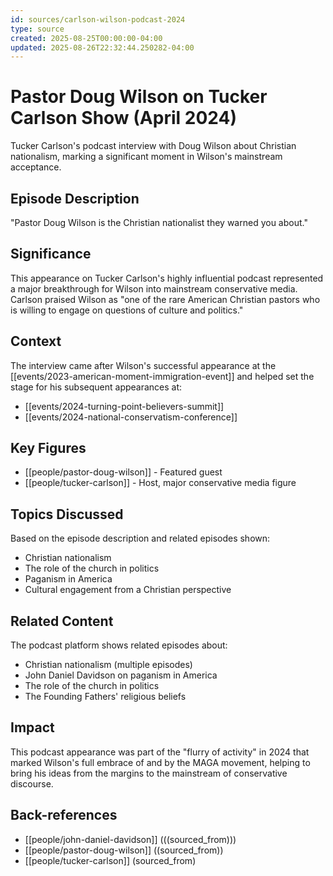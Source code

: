 ```yaml
---
id: sources/carlson-wilson-podcast-2024
type: source
created: 2025-08-25T00:00:00-04:00
updated: 2025-08-26T22:32:44.250282-04:00
---
```


# Pastor Doug Wilson on Tucker Carlson Show (April 2024)

Tucker Carlson's podcast interview with Doug Wilson about Christian nationalism, marking a significant moment in Wilson's mainstream acceptance.

## Episode Description

"Pastor Doug Wilson is the Christian nationalist they warned you about."

## Significance

This appearance on Tucker Carlson's highly influential podcast represented a major breakthrough for Wilson into mainstream conservative media. Carlson praised Wilson as "one of the rare American Christian pastors who is willing to engage on questions of culture and politics."

## Context

The interview came after Wilson's successful appearance at the [[events/2023-american-moment-immigration-event]] and helped set the stage for his subsequent appearances at:
- [[events/2024-turning-point-believers-summit]]
- [[events/2024-national-conservatism-conference]]

## Key Figures

- [[people/pastor-doug-wilson]] - Featured guest
- [[people/tucker-carlson]] - Host, major conservative media figure

## Topics Discussed

Based on the episode description and related episodes shown:
- Christian nationalism
- The role of the church in politics
- Paganism in America
- Cultural engagement from a Christian perspective

## Related Content

The podcast platform shows related episodes about:
- Christian nationalism (multiple episodes)
- John Daniel Davidson on paganism in America
- The role of the church in politics
- The Founding Fathers' religious beliefs

## Impact

This podcast appearance was part of the "flurry of activity" in 2024 that marked Wilson's full embrace of and by the MAGA movement, helping to bring his ideas from the margins to the mainstream of conservative discourse.

## Back-references
<!-- Auto-maintained by the system -->
- [[people/john-daniel-davidson]] (((sourced_from)))
- [[people/pastor-doug-wilson]] ((sourced_from))
- [[people/tucker-carlson]] (sourced_from)

